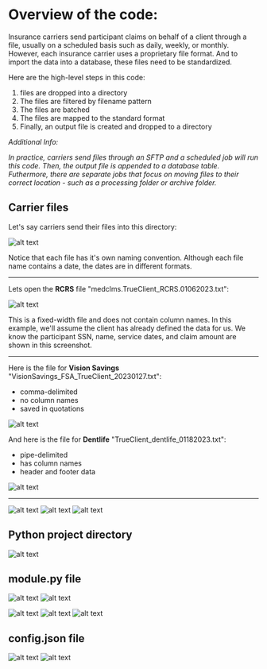 # Overview of the code: 
Insurance carriers send participant claims on behalf of a client through a file, usually on a scheduled basis such as daily, weekly, or monthly. However, each insurance carrier uses a proprietary file format. And to import the data into a database, these files need to be standardized. 

Here are the high-level steps in this code: 
1) files are dropped into a directory
2) The files are filtered by filename pattern
3) The files are batched
4) The files are mapped to the standard format
5) Finally, an output file is created and dropped to a directory



*Additional Info:*

*In practice, carriers send files through an SFTP and a scheduled job will run this code. Then, the output file is appended to a database table. Futhermore, there are separate jobs that focus on moving files to their correct location - such as a processing folder or archive folder.* 



## Carrier files
Let's say carriers send their files into this directory: 

![alt text](images/carrier_files.png)

Notice that each file has it's own naming convention. Although each file name contains a date, the dates are in different formats. 

---


Lets open the **RCRS** file "medclms.TrueClient_RCRS.01062023.txt": 


![alt text](images/RCRS.png)

This is a fixed-width file and does not contain column names. In this example, we'll assume the client has already defined the data for us. We know the participant SSN, name, service dates, and claim amount are shown in this screenshot. 



---
Here is the file for **Vision Savings** "VisionSavings_FSA_TrueClient_20230127.txt": 
- comma-delimited
- no column names
- saved in quotations

![alt text](images/Vision_Savings.png)

And here is the file for **Dentlife** "TrueClient_dentlife_01182023.txt": 
- pipe-delimited
- has column names
- header and footer data
  
![alt text](images/Dentlife.png)




---
![alt text](images/RCRS_mapped.png)
![alt text](images/Vision_Savings_mapped.png)
![alt text](images/Dentlife_mapped.png)



## Python project directory
![alt text](images/py_folder.png)

## module.py file

![alt text](images/module_1.png)
![alt text](images/module_2.png)

![alt text](images/module_read.png)
![alt text](images/module_map.png)
![alt text](images/module_dict.png)

## config.json file

![alt text](images/config_1.png)
![alt text](images/config_RCRS.png)

